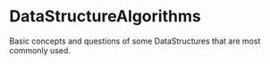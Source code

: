 # DataStructureAlgorithms
Basic concepts and questions of some DataStructures that are most commonly used.